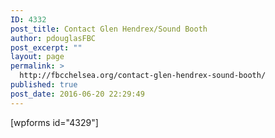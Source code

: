 ```yaml
---
ID: 4332
post_title: Contact Glen Hendrex/Sound Booth
author: pdouglasFBC
post_excerpt: ""
layout: page
permalink: >
  http://fbcchelsea.org/contact-glen-hendrex-sound-booth/
published: true
post_date: 2016-06-20 22:29:49
---
```

<p>[wpforms id="4329"]</p>